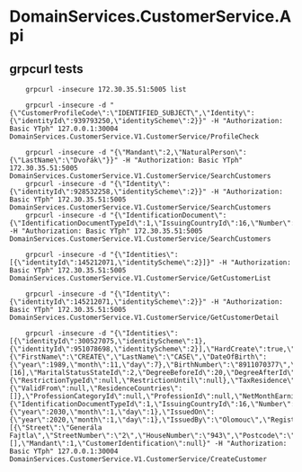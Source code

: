 ﻿# DomainServices.CustomerService.Api

## grpcurl tests
        grpcurl -insecure 172.30.35.51:5005 list
        
        grpcurl -insecure -d "{\"CustomerProfileCode\":\"IDENTIFIED_SUBJECT\",\"Identity\":{\"identityId\":939793250,\"identityScheme\":2}}" -H "Authorization: Basic YTph" 127.0.0.1:30004 DomainServices.CustomerService.V1.CustomerService/ProfileCheck

		grpcurl -insecure -d "{\"Mandant\":2,\"NaturalPerson\":{\"LastName\":\"Dvořák\"}}" -H "Authorization: Basic YTph" 172.30.35.51:5005 DomainServices.CustomerService.V1.CustomerService/SearchCustomers
        grpcurl -insecure -d "{\"Identity\":{\"identityId\":928532258,\"identityScheme\":2}}" -H "Authorization: Basic YTph" 172.30.35.51:5005 DomainServices.CustomerService.V1.CustomerService/SearchCustomers
        grpcurl -insecure -d "{\"IdentificationDocument\":{\"IdentificationDocumentTypeId\":1,\"IssuingCountryId\":16,\"Number\":\"54324525432\"}}" -H "Authorization: Basic YTph" 172.30.35.51:5005 DomainServices.CustomerService.V1.CustomerService/SearchCustomers
        
        grpcurl -insecure -d "{\"Identities\":[{\"identityId\":145212071,\"identityScheme\":2}]}" -H "Authorization: Basic YTph" 172.30.35.51:5005 DomainServices.CustomerService.V1.CustomerService/GetCustomerList
		
		grpcurl -insecure -d "{\"Identity\":{\"identityId\":145212071,\"identityScheme\":2}}" -H "Authorization: Basic YTph" 172.30.35.51:5005 DomainServices.CustomerService.V1.CustomerService/GetCustomerDetail

        grpcurl -insecure -d "{\"Identities\":[{\"identityId\":300527075,\"identityScheme\":1},{\"identityId\":951078698,\"identityScheme\":2}],\"HardCreate\":true,\"NaturalPerson\":{\"FirstName\":\"CREATE\",\"LastName\":\"CASE\",\"DateOfBirth\":{\"year\":1989,\"month\":11,\"day\":7},\"BirthNumber\":\"8911070377\",\"GenderId\":1,\"BirthName\":\"\",\"PlaceOfBirth\":\"Praha\",\"BirthCountryId\":16,\"CitizenshipCountriesId\":[16],\"MaritalStatusStateId\":2,\"DegreeBeforeId\":20,\"DegreeAfterId\":null,\"IsPoliticallyExposed\":null,\"EducationLevelId\":0,\"IsBrSubscribed\":false,\"KbRelationshipCode\":\"N\",\"Segment\":\"\",\"IsUSPerson\":false,\"LegalCapacity\":{\"RestrictionTypeId\":null,\"RestrictionUntil\":null},\"TaxResidence\":{\"ValidFrom\":null,\"ResidenceCountries\":[]},\"ProfessionCategoryId\":null,\"ProfessionId\":null,\"NetMonthEarningAmountId\":null,\"NetMonthEarningTypeId\":null},\"IdentificationDocument\":{\"IdentificationDocumentTypeId\":1,\"IssuingCountryId\":16,\"Number\":\"998001009\",\"ValidTo\":{\"year\":2030,\"month\":1,\"day\":1},\"IssuedOn\":{\"year\":2020,\"month\":1,\"day\":1},\"IssuedBy\":\"Olomouc\",\"RegisterPlace\":\"\"},\"Addresses\":[{\"Street\":\"Generála Fajtla\",\"StreetNumber\":\"2\",\"HouseNumber\":\"943\",\"Postcode\":\"77900\",\"City\":\"Olomouc\",\"CountryId\":null,\"AddressTypeId\":1,\"EvidenceNumber\":\"\",\"IsPrimary\":false,\"DeliveryDetails\":\"\",\"CityDistrict\":\"\",\"PragueDistrict\":\"\",\"CountrySubdivision\":\"\",\"PrimaryAddressFrom\":null,\"AddressPointId\":\"\"}],\"Contacts\":[],\"Mandant\":1,\"CustomerIdentification\":null}" -H "Authorization: Basic YTph" 127.0.0.1:30004 DomainServices.CustomerService.V1.CustomerService/CreateCustomer